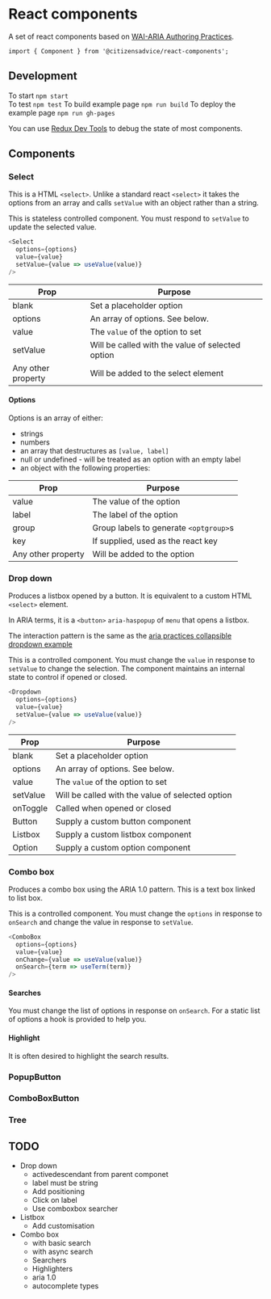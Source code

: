 # React components

A set of react components based on [WAI-ARIA Authoring Practices](https://www.w3.org/TR/wai-aria-practices-1.1/).

```
import { Component } from '@citizensadvice/react-components';
```

## Development

To start `npm start`  
To test `npm test`
To build example page `npm run build`
To deploy the example page `npm run gh-pages`

You can use [Redux Dev Tools](https://github.com/zalmoxisus/redux-devtools-extension) to debug the state of most components.

## Components

### Select

This is a HTML `<select>`.  Unlike a standard react `<select>` it takes the options from an array
and calls `setValue` with an object rather than a string.

This is stateless controlled component.  You must respond to `setValue` to update the selected value.

```js
<Select
  options={options}
  value={value}
  setValue={value => useValue(value)}
/>
```

| Prop               | Purpose                                          |
| ----               | ----                                             |
| blank              | Set a placeholder option                         |
| options            | An array of options.  See below.                 |
| value              | The `value` of the option to set                 |
| setValue           | Will be called with the value of selected option |
| Any other property | Will be added to the select element              |

#### Options

Options is an array of either:
- strings
- numbers
- an array that destructures as `[value, label]`
- null or undefined - will be treated as an option with an empty label
- an object with the following properties:

| Prop               | Purpose                                |
| ----               | ----                                   |
| value              | The value of the option                |
| label              | The label of the option                |
| group              | Group labels to generate `<optgroup>`s |
| key                | If supplied, used as the react key     |
| Any other property | Will be added to the option            |

### Drop down

Produces a listbox opened by a button. It is equivalent to a custom HTML `<select>` element.

In ARIA terms, it is a `<button>` `aria-haspopup` of `menu` that opens a listbox.

The interaction pattern is the same as the [aria practices collapsible dropdown example](https://www.w3.org/TR/wai-aria-practices/examples/listbox/listbox-collapsible.html)

This is a controlled component.  You must change the `value` in response to `setValue` to change the selection.
The component maintains an internal state to control if opened or closed. 

```js
<Dropdown
  options={options}
  value={value}
  setValue={value => useValue(value)}
/>
```

| Prop        | Purpose                                          |
| ----        | ----                                             |
| blank       | Set a placeholder option                         |
| options     | An array of options.  See below.                 |
| value       | The `value` of the option to set                 |
| setValue    | Will be called with the value of selected option |
| onToggle    | Called when opened or closed                     |
| Button      | Supply a custom button component                 |
| Listbox     | Supply a custom listbox component                |
| Option      | Supply a custom option component                 |

### Combo box

Produces a combo box using the ARIA 1.0 pattern.
This is a text box linked to list box.

This is a controlled component.  You must change the `options` in response to `onSearch` and change the value in response to `setValue`.

```js
<ComboBox
  options={options}
  value={value}
  onChange={value => useValue(value)}
  onSearch={term => useTerm(term)}
/>
```

#### Searches

You must change the list of options in response on `onSearch`.  For a static list of options a hook is provided to help you.

#### Highlight

It is often desired to highlight the search results.


### PopupButton
### ComboBoxButton
### Tree

## TODO

- Drop down
  - activedescendant from parent componet
  - label must be string
  - Add positioning
  - Click on label
  - Use comboxbox searcher
- Listbox
  - Add customisation
- Combo box
  - with basic search
  - with async search 
  - Searchers
  - Highlighters
  - aria 1.0
  - autocomplete types
